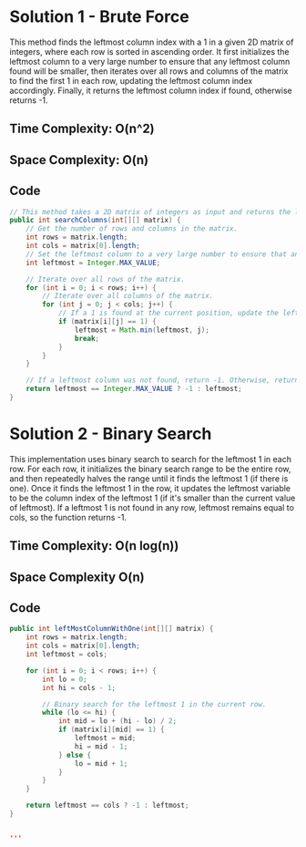 # Solution 1 - Brute Force

This method finds the leftmost column index with a 1 in a given 2D matrix of integers, where each row is sorted in ascending order. It first initializes the leftmost column to a very large number to ensure that any leftmost column found will be smaller, then iterates over all rows and columns of the matrix to find the first 1 in each row, updating the leftmost column index accordingly. Finally, it returns the leftmost column index if found, otherwise returns -1.

## Time Complexity: O(n^2)
## Space Complexity: O(n)

## Code

```java
// This method takes a 2D matrix of integers as input and returns the leftmost column index with a 1 in it.
public int searchColumns(int[][] matrix) {
    // Get the number of rows and columns in the matrix.
    int rows = matrix.length;
    int cols = matrix[0].length;
    // Set the leftmost column to a very large number to ensure that any leftmost column found will be smaller.
    int leftmost = Integer.MAX_VALUE;

    // Iterate over all rows of the matrix.
    for (int i = 0; i < rows; i++) {
        // Iterate over all columns of the matrix.
        for (int j = 0; j < cols; j++) {
            // If a 1 is found at the current position, update the leftmost column and exit the inner loop.
            if (matrix[i][j] == 1) {
                leftmost = Math.min(leftmost, j);
                break;
            }
        }
    }

    // If a leftmost column was not found, return -1. Otherwise, return the leftmost column index.
    return leftmost == Integer.MAX_VALUE ? -1 : leftmost;
}


```

# Solution 2 - Binary Search

This implementation uses binary search to search for the leftmost 1 in each row. For each row, it initializes the binary search range to be the entire row, and then repeatedly halves the range until it finds the leftmost 1 (if there is one). Once it finds the leftmost 1 in the row, it updates the leftmost variable to be the column index of the leftmost 1 (if it's smaller than the current value of leftmost). If a leftmost 1 is not found in any row, leftmost remains equal to cols, so the function returns -1.



## Time Complexity: O(n log(n))
## Space Complexity O(n)

## Code

```java
public int leftMostColumnWithOne(int[][] matrix) {
    int rows = matrix.length;
    int cols = matrix[0].length;
    int leftmost = cols;

    for (int i = 0; i < rows; i++) {
        int lo = 0;
        int hi = cols - 1;

        // Binary search for the leftmost 1 in the current row.
        while (lo <= hi) {
            int mid = lo + (hi - lo) / 2;
            if (matrix[i][mid] == 1) {
                leftmost = mid;
                hi = mid - 1;
            } else {
                lo = mid + 1;
            }
        }
    }

    return leftmost == cols ? -1 : leftmost;
}


'''